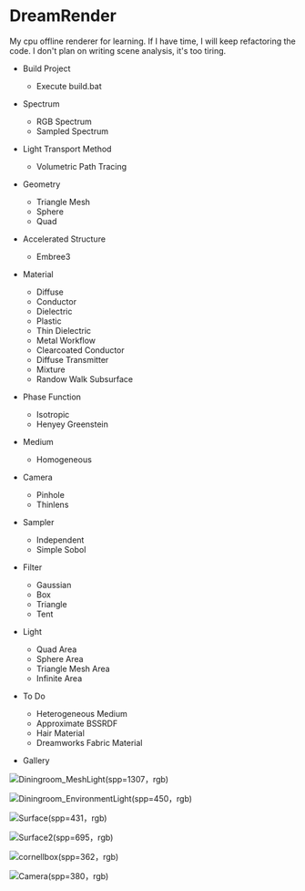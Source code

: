 # DreamRender

My cpu offline renderer for learning. If I have time, I will keep refactoring the code. I don't plan on writing scene analysis, it's too tiring.

- Build Project
  - Execute build.bat
 
- Spectrum
  - RGB Spectrum
  - Sampled Spectrum

- Light Transport Method
  - Volumetric Path Tracing

- Geometry
  - Triangle Mesh
  - Sphere
  - Quad

- Accelerated Structure
  - Embree3

- Material
  - Diffuse
  - Conductor
  - Dielectric
  - Plastic
  - Thin Dielectric
  - Metal Workflow
  - Clearcoated Conductor
  - Diffuse Transmitter
  - Mixture
  - Randow Walk Subsurface

- Phase Function
  - Isotropic
  - Henyey Greenstein

- Medium
  - Homogeneous

- Camera
  - Pinhole
  - Thinlens

- Sampler
  - Independent
  - Simple Sobol

- Filter
  - Gaussian
  - Box
  - Triangle
  - Tent

- Light
  - Quad Area
  - Sphere Area
  - Triangle Mesh Area
  - Infinite Area
 
- To Do
  - Heterogeneous Medium
  - Approximate BSSRDF
  - Hair Material
  - Dreamworks Fabric Material

- Gallery

![Diningroom_MeshLight(spp=1307，rgb)](https://github.com/GraphicsEnthusiast/DreamRender/assets/75780167/8604f2ea-11ff-455a-b383-9b48cf55a722)

![Diningroom_EnvironmentLight(spp=450，rgb)](https://github.com/GraphicsEnthusiast/DreamRender/assets/75780167/eca821eb-fb9c-481f-a742-8f1402f34a39)

![Surface(spp=431，rgb)](https://github.com/GraphicsEnthusiast/DreamRender/assets/75780167/13fc9c40-d325-4a14-9aec-28638441d9b2)

![Surface2(spp=695，rgb)](https://github.com/GraphicsEnthusiast/DreamRender/assets/75780167/d12c7bd0-2de0-4084-95c4-d554e4f4ea4a)

![cornellbox(spp=362，rgb)](https://github.com/GraphicsEnthusiast/DreamRender/assets/75780167/232a8fa5-17a4-4c55-8bc2-b280a472bc2c)

![Camera(spp=380，rgb)](https://github.com/GraphicsEnthusiast/DreamRender/assets/75780167/7f6828ff-8295-4af7-a753-ba445e6492e5)


